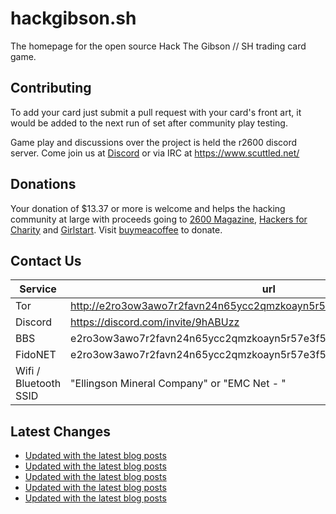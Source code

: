 # hackgibson.sh
The homepage for the open source Hack The Gibson // SH trading card game.


## Contributing

To add your card just submit a pull request with your card's front art, it would be added to the next run of set after community play testing.

Game play and discussions over the project is held the r2600 discord server. Come join us at [Discord](https://discord.com/invite/9hABUzz) or via IRC at https://www.scuttled.net/


## Donations

Your donation of $13.37 or more is welcome and helps the hacking community at large with proceeds going to [2600 Magazine](https://2600.com/), [Hackers for Charity](https://hackersforcharity.org) and [Girlstart](https://girlstart.org).  Visit [buymeacoffee](https://www.buymeacoffee.com/hackgibson.sh) to donate.


## Contact Us

Service | url
-|-
Tor | http://e2ro3ow3awo7r2favn24n65ycc2qmzkoayn5r57e3f56nvjwdcgg32ad.onion
Discord | https://discord.com/invite/9hABUzz
BBS | e2ro3ow3awo7r2favn24n65ycc2qmzkoayn5r57e3f56nvjwdcgg32ad.onion:23
FidoNET | e2ro3ow3awo7r2favn24n65ycc2qmzkoayn5r57e3f56nvjwdcgg32ad.onion:24554
Wifi / Bluetooth SSID | "Ellingson Mineral Company" or "EMC Net - <fidonet address>"

## Latest Changes
<!-- BLOG-POST-LIST:START -->
- [Updated with the latest blog posts](https://github.com/DFW2600/hackgibson.sh/commit/957f34b07996862c1104ab21dac4714fb32b2000)
- [Updated with the latest blog posts](https://github.com/DFW2600/hackgibson.sh/commit/0c45a3c49529b43749732b75596ed0d332223bcc)
- [Updated with the latest blog posts](https://github.com/DFW2600/hackgibson.sh/commit/c144e8ef4e3d5fda3e7238f9ed8cfea04dd631eb)
- [Updated with the latest blog posts](https://github.com/DFW2600/hackgibson.sh/commit/cb3e02171d56cafc4b58cd6e07b1a676a0a552e4)
- [Updated with the latest blog posts](https://github.com/DFW2600/hackgibson.sh/commit/216d664d3af733d6b99b1ccbd6a6edf961d21693)
<!-- BLOG-POST-LIST:END -->
